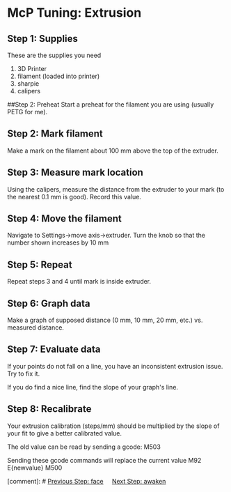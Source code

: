 # McP Tuning: Extrusion


## Step 1: Supplies

These are the supplies you need

1. 3D Printer
1. filament (loaded into printer)
1. sharpie
1. calipers

##Step 2: Preheat
Start a preheat for the filament you are using (usually PETG for me).
## Step 2: Mark filament
Make a mark on the filament about 100 mm above the top of the extruder.
## Step 3: Measure mark location
Using the calipers, measure the distance from the extruder to your mark (to the nearest 0.1 mm is good).  Record this value.
## Step 4: Move the filament 
Navigate to Settings->move axis->extruder.  Turn the knob so that the number shown increases by 10 mm
## Step 5: Repeat
Repeat steps 3 and 4 until mark is inside extruder.
## Step 6: Graph data
Make a graph of supposed distance (0 mm, 10 mm, 20 mm, etc.) vs. measured distance.
## Step 7: Evaluate data
If your points do not fall on a line, you have an inconsistent extrusion issue.  Try to fix it.

If you do find a nice line, find the slope of your graph's line.
## Step 8: Recalibrate
Your extrusion calibration (steps/mm) should be multiplied by the slope of your fit to give a better calibrated value.

The old value can be read by sending a gcode:
M503

Sending these gcode commands will replace the current value
M92 E{newvalue}
M500

[comment]: # [Previous Step: face](face.md) &nbsp;&nbsp;&nbsp; [Next Step: awaken](awaken.md)

